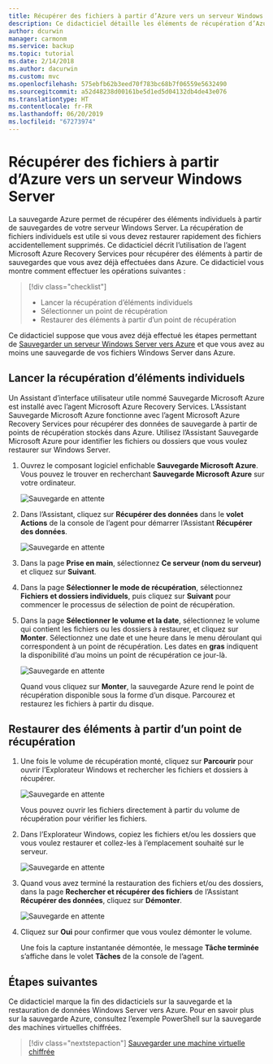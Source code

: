 ```yaml
---
title: Récupérer des fichiers à partir d’Azure vers un serveur Windows Server
description: Ce didacticiel détaille les éléments de récupération d’Azure vers un serveur Windows Server.
author: dcurwin
manager: carmonm
ms.service: backup
ms.topic: tutorial
ms.date: 2/14/2018
ms.author: dacurwin
ms.custom: mvc
ms.openlocfilehash: 575ebfb62b3eed70f783bc68b7f06559e5632490
ms.sourcegitcommit: a52d48238d00161be5d1ed5d04132db4de43e076
ms.translationtype: HT
ms.contentlocale: fr-FR
ms.lasthandoff: 06/20/2019
ms.locfileid: "67273974"
---
```

# <a name="recover-files-from-azure-to-a-windows-server"></a>Récupérer des fichiers à partir d’Azure vers un serveur Windows Server

La sauvegarde Azure permet de récupérer des éléments individuels à partir de sauvegardes de votre serveur Windows Server. La récupération de fichiers individuels est utile si vous devez restaurer rapidement des fichiers accidentellement supprimés. Ce didacticiel décrit l’utilisation de l’agent Microsoft Azure Recovery Services pour récupérer des éléments à partir de sauvegardes que vous avez déjà effectuées dans Azure. Ce didacticiel vous montre comment effectuer les opérations suivantes :

> [!div class="checklist"]
> * Lancer la récupération d’éléments individuels 
> * Sélectionner un point de récupération 
> * Restaurer des éléments à partir d’un point de récupération

Ce didacticiel suppose que vous avez déjà effectué les étapes permettant de [Sauvegarder un serveur Windows Server vers Azure](backup-configure-vault.md) et que vous avez au moins une sauvegarde de vos fichiers Windows Server dans Azure.

## <a name="initiate-recovery-of-individual-items"></a>Lancer la récupération d’éléments individuels

Un Assistant d’interface utilisateur utile nommé Sauvegarde Microsoft Azure est installé avec l’agent Microsoft Azure Recovery Services. L’Assistant Sauvegarde Microsoft Azure fonctionne avec l’agent Microsoft Azure Recovery Services pour récupérer des données de sauvegarde à partir de points de récupération stockés dans Azure. Utilisez l’Assistant Sauvegarde Microsoft Azure pour identifier les fichiers ou dossiers que vous voulez restaurer sur Windows Server. 

1. Ouvrez le composant logiciel enfichable **Sauvegarde Microsoft Azure**. Vous pouvez le trouver en recherchant **Sauvegarde Microsoft Azure** sur votre ordinateur.

    ![Sauvegarde en attente](./media/tutorial-backup-restore-files-windows-server/mars.png)

2. Dans l’Assistant, cliquez sur **Récupérer des données** dans le **volet Actions** de la console de l’agent pour démarrer l’Assistant **Récupérer des données**.

    ![Sauvegarde en attente](./media/tutorial-backup-restore-files-windows-server/mars-recover-data.png)

3. Dans la page **Prise en main**, sélectionnez **Ce serveur (nom du serveur)** et cliquez sur **Suivant**.

4. Dans la page **Sélectionner le mode de récupération**, sélectionnez **Fichiers et dossiers individuels**, puis cliquez sur **Suivant** pour commencer le processus de sélection de point de récupération.
 
5. Dans la page **Sélectionner le volume et la date**, sélectionnez le volume qui contient les fichiers ou les dossiers à restaurer, et cliquez sur **Monter**. Sélectionnez une date et une heure dans le menu déroulant qui correspondent à un point de récupération. Les dates en **gras** indiquent la disponibilité d’au moins un point de récupération ce jour-là.

    ![Sauvegarde en attente](./media/tutorial-backup-restore-files-windows-server/mars-select-date.png)
 
    Quand vous cliquez sur **Monter**, la sauvegarde Azure rend le point de récupération disponible sous la forme d’un disque. Parcourez et restaurez les fichiers à partir du disque.

## <a name="restore-items-from-a-recovery-point"></a>Restaurer des éléments à partir d’un point de récupération

1. Une fois le volume de récupération monté, cliquez sur **Parcourir** pour ouvrir l’Explorateur Windows et rechercher les fichiers et dossiers à récupérer. 

    ![Sauvegarde en attente](./media/tutorial-backup-restore-files-windows-server/mars-browse-recover.png)

    Vous pouvez ouvrir les fichiers directement à partir du volume de récupération pour vérifier les fichiers.

2. Dans l’Explorateur Windows, copiez les fichiers et/ou les dossiers que vous voulez restaurer et collez-les à l’emplacement souhaité sur le serveur.

    ![Sauvegarde en attente](./media/tutorial-backup-restore-files-windows-server/mars-final.png)

3. Quand vous avez terminé la restauration des fichiers et/ou des dossiers, dans la page **Rechercher et récupérer des fichiers** de l’Assistant **Récupérer des données**, cliquez sur **Démonter**. 

    ![Sauvegarde en attente](./media/tutorial-backup-restore-files-windows-server/unmount-and-confirm.png)

4.  Cliquez sur **Oui** pour confirmer que vous voulez démonter le volume.

    Une fois la capture instantanée démontée, le message **Tâche terminée** s’affiche dans le volet **Tâches** de la console de l’agent.

## <a name="next-steps"></a>Étapes suivantes

Ce didacticiel marque la fin des didacticiels sur la sauvegarde et la restauration de données Windows Server vers Azure. Pour en savoir plus sur la sauvegarde Azure, consultez l’exemple PowerShell sur la sauvegarde des machines virtuelles chiffrées.

> [!div class="nextstepaction"]
> [Sauvegarder une machine virtuelle chiffrée](./scripts/backup-powershell-sample-backup-encrypted-vm.md)
